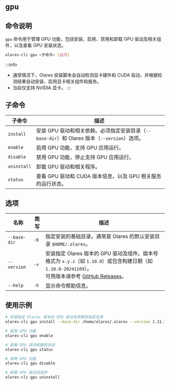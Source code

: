 # `gpu`

## 命令说明

`gpu` 命令用于管理 GPU 功能，包括安装、启用、禁用和卸载 GPU 驱动及相关组件，以及查看 GPU 安装状态。

```bash
olares-cli gpu <子命令> [选项]
```

:::info
- 通常情况下，Olares 安装脚本会自动检测显卡硬件和 CUDA 驱动，并根据检测结果自动安装、启用显卡相关组件和服务。
- 当前仅支持 NVIDIA 显卡。
:::

## 子命令

| 子命令         | 描述                                                               |
|-------------|------------------------------------------------------------------|
| `install`   | 安装 GPU 驱动和相关依赖。必须指定安装目录（`--base-dir`）和 Olares 版本（`--version`）选项。 |
| `enable`    | 启用 GPU 功能，支持 GPU 应用运行。                                           |
| `disable`   | 禁用 GPU 功能，停止支持 GPU 应用运行。                                         |
| `uninstall` | 卸载 GPU 驱动和相关程序。                                                  |
| `status`    | 查看 GPU 驱动和 CUDA 版本信息，以及 GPU 相关服务的运行状态。                           |

## 选项

| 名称           | 简写   | 描述                                                                                                                                                         |
|--------------|------|------------------------------------------------------------------------------------------------------------------------------------------------------------|
| `--base-dir` | `-b` | 指定安装的基础目录。通常是 Olares 的默认安装目录 `$HOME/.olares`。                                                                                                              |
| `--version`  | `-v` | 安装指定 Olares 版本的 GPU 驱动及组件。版本号格式为 `x.y.z`（如 `1.10.0`）或包含构建日期（如 `1.10.0-20241109`）。<br>可用版本请参考 [GitHub Releases](https://github.com/beclab/Olares/releases)。 | |
| `--help`     | `-h` | 显示命令帮助信息。                                                                                                                                                  |

## 使用示例
```bash
# 安装指定 Olares 版本的 GPU 驱动及依赖至指定目录
olares-cli gpu install --base-dir /home/olares/.olares --version 1.11.1-rc.4

# 启用 GPU 功能
olares-cli gpu enable

# 查看 GPU 驱动和服务状态
olares-cli gpu status

# 禁用 GPU 功能
olares-cli gpu disable

# 卸载 GPU 驱动及组件
olares-cli gpu uninstall

```


